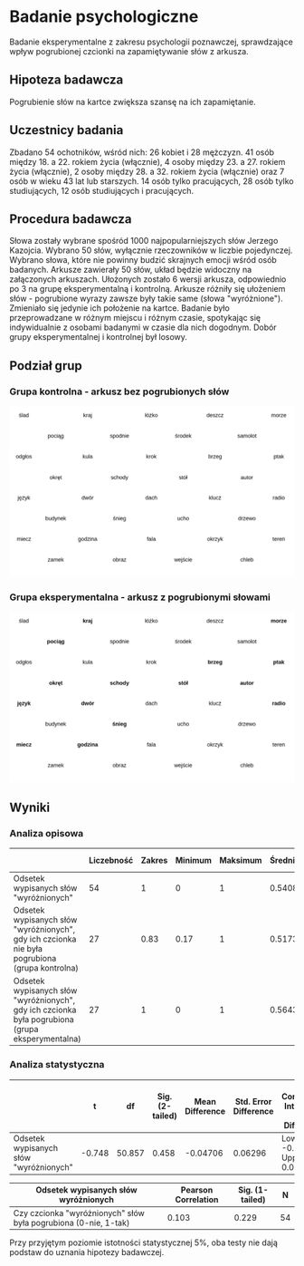 # Badanie psychologiczne
Badanie eksperymentalne z zakresu psychologii poznawczej, sprawdzające wpływ pogrubionej czcionki na zapamiętywanie słów z arkusza.

## Hipoteza badawcza
Pogrubienie słów na kartce zwiększa szansę na ich zapamiętanie.

## Uczestnicy badania
Zbadano 54 ochotników, wśród nich: 26 kobiet i 28 mężczyzn. 41 osób między 18. a 22. rokiem życia (włącznie), 4 osoby między 23. a 27. rokiem życia (włącznie), 2 osoby między 28. a 32. rokiem życia (włącznie) oraz 7 osób w wieku 43 lat lub starszych. 14 osób tylko pracujących, 28 osób tylko studiujących, 12 osób studiujących i pracujących.

## Procedura badawcza
Słowa zostały wybrane spośród 1000 najpopularniejszych słów Jerzego Kazojcia. Wybrano 50 słów, wyłącznie rzeczowników w liczbie pojedynczej. Wybrano słowa, które nie powinny budzić skrajnych emocji wśród osób badanych. Arkusze zawierały 50 słów, układ będzie widoczny na załączonych arkuszach. Ułożonych zostało 6 wersji arkusza, odpowiednio po 3 na grupę eksperymentalną i kontrolną. Arkusze różniły się ułożeniem słów - pogrubione wyrazy zawsze były takie same (słowa "wyróżnione"). Zmieniało się jedynie ich położenie na kartce. Badanie było przeprowadzane w różnym miejscu i różnym czasie, spotykając się indywidualnie z osobami badanymi w czasie dla nich dogodnym. Dobór grupy eksperymentalnej i kontrolnej był losowy.

## Podział grup
### Grupa kontrolna - arkusz bez pogrubionych słów
![Przykładowy arkusz - grupa kontrolna](PNG/grupa-kontrolna.png)
### Grupa eksperymentalna - arkusz z pogrubionymi słowami
![Przykładowy arkusz - grupa eksperymentalna](PNG/grupa-eksperymentalna.png)

## Wyniki
### Analiza opisowa
|                           | Liczebność | Zakres | Minimum | Maksimum | Średnia | Odchylenie standardowe | Wariancja |
|---------------------------|------------|--------|---------|----------|---------|------------------------|-----------|
| Odsetek wypisanych słów "wyróżnionych"                   | 54         | 1      | 0       | 1        | 0.5408  | 0.23035                  | 0.053     |
| Odsetek wypisanych słów "wyróżnionych", gdy ich czcionka nie była pogrubiona (grupa kontrolna) | 27         | 0.83   | 0.17    | 1        | 0.5173  | 0.21327                  | 0.045     |
| Odsetek wypisanych słów "wyróżnionych", gdy ich czcionka była pogrubiona (grupa eksperymentalna) | 27         | 1      | 0       | 1        | 0.5643  | 0.24805                  | 0.062     |
### Analiza statystyczna
|                         | t       | df    | Sig. (2-tailed) | Mean Difference | Std. Error Difference | 90% Confidence Interval of the Difference |
|-------------------------|---------|-------|-----------------|-----------------|-----------------------|------------------------------------------|
| Odsetek wypisanych słów "wyróżnionych" | -0.748 | 50.857 | 0.458           | -0.04706          | 0.06296                 | Lower: -0.15254,<br>Upper: 0.05841           |

| Odsetek wypisanych słów wyróżnionych | Pearson Correlation | Sig. (1-tailed) | N  |
|--------------------------------------|---------------------|-----------------|----|
| Czy czcionka "wyróżnionych" słów była pogrubiona (0-nie, 1-tak) | 0.103               | 0.229            | 54 |

Przy przyjętym poziomie istotności statystycznej 5%, oba testy nie dają podstaw do uznania hipotezy badawczej.

